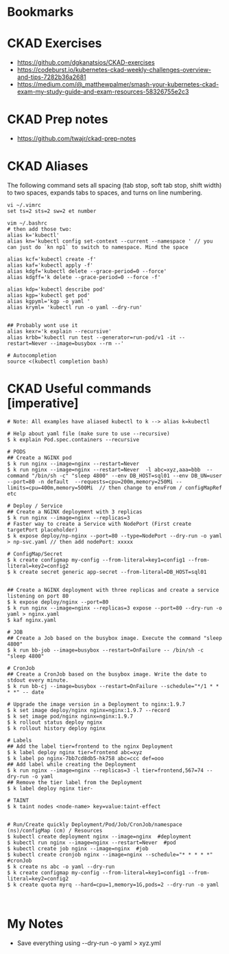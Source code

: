 # Bookmarks


# CKAD Exercises
- https://github.com/dgkanatsios/CKAD-exercises
- https://codeburst.io/kubernetes-ckad-weekly-challenges-overview-and-tips-7282b36a2681
- https://medium.com/@_matthewpalmer/smash-your-kubernetes-ckad-exam-my-study-guide-and-exam-resources-58326755e2c3


# CKAD Prep notes
- https://github.com/twajr/ckad-prep-notes


# CKAD Aliases
The following command sets all spacing (tab stop, soft tab stop, shift width) to two spaces, expands tabs to spaces, and turns on line numbering.
```
vi ~/.vimrc
set ts=2 sts=2 sw=2 et number

vim ~/.bashrc
# then add those two:
alias k='kubectl'
alias kn='kubectl config set-context --current --namespace ' // you can just do `kn np1` to switch to namespace. Mind the space

alias kcf='kubectl create -f'
alias kaf='kubectl apply -f'
alias kdgf='kubectl delete --grace-period=0 --force'
alias kdgff='k delete --grace-period=0 --force -f'

alias kdp='kubectl describe pod'
alias kgp='kubectl get pod'
alias kgpyml='kgp -o yaml '
alias kryml= 'kubectl run -o yaml --dry-run'


## Probably wont use it
alias kexr='k explain --recursive'
alias krbb='kubectl run test --generator=run-pod/v1 -it --restart=Never --image=busybox --rm --'

# Autocompletion
source <(kubectl completion bash)

```

# CKAD Useful commands [imperative]
```
# Note: All examples have aliased kubectl to k --> alias k=kubectl

# Help about yaml file (make sure to use --recursive)
$ k explain Pod.spec.containers --recursive

# PODS
## Create a NGINX pod
$ k run nginx --image=nginx --restart=Never
$ k run nginx --image=nginx --restart=Never  -l abc=xyz,aaa=bbb  --command "/bin/sh -c" "sleep 4800" --env DB_HOST=sql01 --env DB_UN=user --port=80 -n default  --requests=cpu=200m,memory=250Mi --limits=cpu=400m,memory=500Mi  // then change to envFrom / configMapRef etc

# Deploy / Service
## Create a NGINX deployment with 3 replicas
$ k run nginx --image=nginx --replicas=3
# Faster way to create a Service with NodePort (First create targetPort placeholder)
$ k expose deploy/np-nginx --port=80 --type=NodePort --dry-run -o yaml > np-svc.yaml // then add nodePort: xxxxx

# ConfigMap/Secret
$ k create configmap my-config --from-literal=key1=config1 --from-literal=key2=config2
$ k create secret generic app-secret --from-literal=DB_HOST=sql01


## Create a NGINX deployment with three replicas and create a service listening on port 80
$ k expose deploy/nginx --port=80
$ k run nginx --image=nginx --replicas=3 expose --port=80 --dry-run -o yaml > nginx.yaml
$ kaf nginx.yaml

# JOB
## Create a Job based on the busybox image. Execute the command "sleep 4800"
$ k run bb-job --image=busybox --restart=OnFailure -- /bin/sh -c "sleep 4800"

# CronJob
## Create a CronJob based on the busybox image. Write the date to stdout every minute.
$ k run bb-cj --image=busybox --restart=OnFailure --schedule="*/1 * * * *" -- date

# Upgrade the image version in a Deployment to nginx:1.9.7
$ k set image deploy/nginx nginx=nginx:1.9.7 --record
$ k set image pod/nginx nginx=nginx:1.9.7
$ k rollout status deploy nginx
$ k rollout history deploy nginx

# Labels
## Add the label tier=frontend to the nginx Deployment
$ k label deploy nginx tier=frontend abc=xyz
$ k label po nginx-7bb7cd8db5-hk758 abc=ccc def=ooo
## Add label while creating the Deployment
$ k run nginx --image=nginx --replicas=3 -l tier=frontend,567=74 --dry-run -o yaml
## Remove the tier label from the Deployment
$ k label deploy nginx tier-

# TAINT
$ k taint nodes <node-name> key=value:taint-effect


# Run/Create quickly Deployment/Pod/Job/CronJob/namespace (ns)/configMap (cm) / Resources
$ kubectl create deployment nginx --image=nginx  #deployment
$ kubectl run nginx --image=nginx --restart=Never  #pod
$ kubectl create job nginx --image=nginx  #job
$ kubectl create cronjob nginx --image=nginx --schedule="* * * * *"  #cronJob
$ k create ns abc -o yaml --dry-run
$ k create configmap my-config --from-literal=key1=config1 --from-literal=key2=config2
$ k create quota myrq --hard=cpu=1,memory=1G,pods=2 --dry-run -o yaml



```


# My Notes
- Save everything using --dry-run -o yaml > xyz.yml
